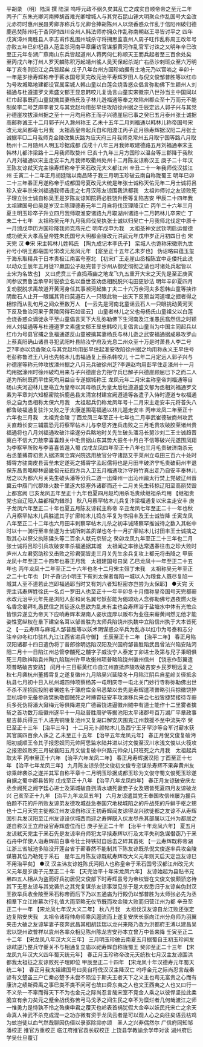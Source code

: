 平胡录 （明）陆深 撰
陆深
呜呼元政不纲久矣其乱亡之成实自顺帝帝之至元二年丙子广东朱光卿河南捧胡首难光卿增城人与其党石昆山锺大明聚众作乱国号大金改元赤符时惠州民聂秀卿亦称兵与光卿合捧胡陈州人以烧香惑众作乱于信阳州破归德鹿邑焚陈州屯于杏冈时四川合州人韩法师亦拥众作乱称南朝赵王寻皆讨平之
四年戊寅漳州南胜县人李志甫作乱围州城杀守将搠思监袁州人周子旺作乱称周王改年号亦败五年巳卯杞县人范孟杀河南平章廉访官谋拒黄河作乱官军讨诛之又明年辛巳改至正元年冬湖广燕南山东兵皆起道州人蒋丙何仁称顺天王而兵起者至三百余处矣
至丙戌六年汀州人罗天麟陈积万起靖州徭人吴天保起杀湖广右丞沙剌班众至六万明年丁亥冬则沿江之兵皆起矣
戊子八年台州方国珍始据有土地元乃以官啖之
辛卯十一年是岁徐寿辉称帝于蕲水国号天完改元治平寿辉罗田人与倪文俊邹普胜等以红巾为号攻城略地建都设官属栾城人韩山童以白莲会烧香惑众倡言弥勒佛下生颖州人刘福通与杜遵道罗文素盛文郁王显忠韩咬儿复诡言山童实宋徽宗八世孙当主中国同以红巾起事既而山童就擒其妻杨氏及子林儿迯福通等奉之攻陷州郡众至十万而元不能制矣李二号芝麻李者又与其党赵均用彭早住攻陷徐州据之壬辰定远人郭子兴与其党孙德崖攻拔濠州据之至十一月均用称王而子兴德崖屈巳事之癸巳五月泰州张士诚据高邮称诚王十二月郭子兴入滁州称王
乙未十五年二月刘福通以韩林儿称帝国号宋改元龙凤都亳七月我　太祖高皇帝起兵自和阳渡江丙子正月徐寿辉据汉阳二月张士诚据平□二月我师克金陵改集庆路为应天府三月我师克常州五月取宁国等路八月取杨州十二月随州人明玉珍据成都
戊戌十八年三月我师取建德路五月刘福通奉宋主韩林儿都汴梁路十二月我师取婺州
巳亥十九年三月方国珍以温台等三郡降于我秋八月刘福通以宋主走安丰九月我师取衢州处州十二月陈友谅称汉王
庚子二十年汉王陈友谅弒天完主徐寿辉称帝于釆石改元大义都江州
辛丑二十一年我师伐汉拔江州
壬寅二十二年正月胡廷瑞以南昌降于我三月明玉珍破云南自称陇蜀王
明年巳卯二十三年春正月遂称帝于成都国号夏改元大统是年张士诚称天佑元年二月士诚将吕珍入安丰杀宋刘福通我师击走之七月汉陈友谅围我洪都我　太祖帅师讨之友谅败死子理立张士诚自称吴王是岁陈友谅知院蒋必胜饶升臣等复陷吉安
甲辰二十四年我　太祖建国号曰吴是岁汉主陈理德寿元年二月自将伐汉理降汉亡
丙午二十六年三月夏主明玉珍卒子升立四月我师取淮安诸路九月取湖州诸路十二月韩林儿卒宋亡
丁未二十七年　太祖称吴元年九月我师伐吴执张士诚以归吴亡十月我师北伐定中原十一月颁戊申历方国珍降我师克燕元亡
明年戊申为我　太祖圣神文武钦明启运俊德成功统天大孝高皇帝姓朱氏国号大明都金陵改元洪武元年戊申岁正月初四日也
宋
天完
汉
●宋
宋主韩林儿姓韩氏 【陶九成记本李氏子】 栾城人也诡称宋徽宗九世孙号小明王都亳国号宋改元龙凤元年 【寔至正十五年乙未岁也】 伪诏略曰蕴玉玺于海东取精兵于日本贵极江南富夸塞北 【初宋广王走崖山丞相陈宜中走倭托此说以动众壬辰年五月徙??羸国公子赵完普于沙州从御史彻彻之请也时诸处兵起皆以士宋为名故也】 又曰虎贲三千直捣燕幽之地龙飞九五重开大宋之天先是至正庚寅间参议贾鲁当承平时锐欲立名以垂世首劝丞相脱脱兴屯田更钞法
明年辛卯夏四月复劝脱脱求禹故道开黄河身任其事濒河起集丁夫二十六万余河夫多怨韩山童等挟诈阴凿石人止开一眼鑴其背曰莫道石人一只眼此物一出天下反预当河道埋之掘者得之相惊而从乱旬月之间众至数万人 【一云先是河南北童谣云石人一只眼挑动黄河天下反及鲁治河果于黄陵冈得石如谣云】 山童者林儿之父也母杨氏山童祖父以白莲会烧香惑众谪徙永平至山童倡言天下大乱弥勒佛下生河南及江淮愚民翕然信之时颖州人刘福通等与杜遵道罗文素盛文郁王显忠韩咬儿复倡言山童当为中国主同起兵以红巾为号县官捕之急福通遂反山童被擒其妻杨氏与林儿迯之武安福通据成皋攻罗山上蔡真阳确山诸县寻犯武阳叶县陷汝宁府及光息二州众至十万是时萧县人李二号芝?李亦以烧香聚众与其党赵均用彭早住起淮安攻陷徐州据之均用称永义王早住号老彭称鲁淮王八月也先帖木儿击福通复上蔡杀韩咬儿
十二年二月定远人郭子兴与孙德崖等称元帅攻拔濠州据之八月元兵破徐州芝?李遁赵均用彭早住走濠州十一月均用据濠州时徐州破均用来与子兴德崖合力拒守兵巳解子兴德崖顾屈巳下之而二人遂为所制既而早住死均用益自专遂据城称王
龙凤元年二月宋主称皇帝刘福通等自砀山夹河迎林儿至亳立为皇帝以其母杨氏为皇太后杜遵道盛文郁为丞相刘福通罗文素为平章刘六知枢密院拆鹿邑县太清宫材建宫阙遵道等各遣子入侍时遵道专权福通杀之自为丞相称太保六月我　太祖起兵仍称龙凤年号十二月宋主走安丰元将荅失八都鲁破福通复驻汴又败之于太康遂围亳福通以林儿遁走安丰
丙申龙凤二年至正十六年也三月我　太祖克金陵
丁酉龙凤三年至正十七年也二月李武崔德破商州攻武关直趋长安三辅震恐元将察罕帖木儿与李思齐连兵击败之三月毛贵攻破胶莱诸州贵福通将也八月刘福通攻破汴梁遂分兵略地时关先生破头潘冯长舅沙刘二王士诚趋晋冀白不信大刀敖李喜喜趋关中毛贵据山东其势大振冬十月白不信等破兴元遂围凤翔为李察罕所败与李喜喜皆遁入蜀
戊戌龙凤四年至正十八年也三月毛贵破济南杀元右丞董搏霄初贵入据济南立宾兴院选用故官分守诸路又于莱州立屯田三百六十处时搏霄方驻南皮县营垒未定遂死之搏霄字孟起儒将也是月田丰破济宁毛贵破蓟州丰退保东昌贵略柳林逼畿甸元征四方兵入卫五月福通攻汴守将竹真出走乃自安丰奉林儿居之以为都六月关先生破头潘等分兵二道一出绛州一出沁州踰太行焚上党破辽州晋冀云中鴈门代郡烽火数千里遂大掠塞外诸郡而还十二月关先生转掠辽阳至高丽焚毁上都宫阙
巳亥龙凤五年至正十九年也夏四月赵均用杀毛贵续继祖杀均用 【继祖贵党也自辽阳入益都相为雠杀】 秋八月察罕帖木儿兵复汴梁福通复以宋主走安丰
庚子龙凤六年至正二十年也夏五月陈友谅弒主称帝
辛丑龙凤七年至正二十一年也秋八月察罕帖木儿兵胜遣其子扩廓帖木儿捣东平复为书招丰及王士诚皆降
壬寅龙凤八年至正二十二年也六月田丰剌察罕帖木儿杀之初丰诚降察罕推诚待之数入其帐中时以十一骑行至丰垒遂为士诚所剌盖夙谋也冬十一月扩廓帖木儿讨田丰王士诚擒之取其心以祭父执陈猱头等二百余人献元京斩之
癸卯龙凤九年至正二十三年也二月张士诚将吕珍引兵攻破安丰杀福通据其城　太祖闻之率徐达常遇春往击之珍大败时庐州人左君弼助珍又击败之珍君弼皆走三月关先生余兵复攻上都元将击降之
甲辰龙凤十年至正二十四年也春正月我　太祖建国号曰吴
乙巳龙凤十一年至正二十五年也
丙午龙凤十二年至正二十六年也冬十二月宋主殂丁未我　太祖称吴元年至正之二十七年也 【叶子奇记小明王下有刘太保者每陷一城以人为粮食人既尽复陷一城其人至不道若此岂即福通耶当时又有刘六者知枢密亦岂尝为太保耶】
●天完
天完主讳寿辉姓徐氏一名贞一罗田人也至正十一年辛卯冬十月僣称皇帝国号天完都蕲水改元治平元年先是浏阳人彭和尚名翼号妖彭能为偈颂劝人念弥勒佛号遇夜燃火炬名香念偈拜礼愚民信之其徒遂众思欲为乱未有主也会寿辉浴于盐塘水中体有光恠众皆惊异遂立为帝天下应响寿辉本湖南人姿状庞厚以贩布为业往来蕲黄间然无他才能姿性宽纵权在羣下建空名耳以邹普胜为太师兵陷饶州执魏中立陷信州执于大本皆死之 【一云寿辉与麻城人邹普胜等以妖术阴谋惑众举兵为乱亦以红巾为号泰和志分注辛卯冬红巾驻札九江江西省进兵守御】
壬辰至正十二年 【治平二年】 春正月陷汉阳诸郡十四日遣伪将丁普郎徐明远陷汉阳及兴国府邹普胜陷武昌曾法兴陷安陆沔阳二月十一日陷江州总管李黼死之黼字子威汝宁人泰定丁卯进士及第与兄子秉昭俱死三月欧祥陷袁州陶九陷瑞州许甲攻衡州项普略陷饶州徽州信州 【饶志作彭翼遣项普略破吉安路】 闰月十三日蕲黄红巾自江州直抵庐陵攻破吉安乡民罗明远复之秋七月袭杭州董搏霄复之遂复徽州九月陷吴兴延陵冬十月陷江阴兵自星岭关径抵余杭县七月初十日入杭州城四帅项蔡杨苏一屯明庆寺一屯北关门妙行寺称弥勒佛出世不杀不淫招民投附者署姓名于簿府库金帛悉辇以去先是寿辉遣项普略引兵掠徽饶猝至杭城中无备参政樊执敬御贼死之时搏霄征安丰攻濠移兵来会七战皆捷焚接待寺蕲兵多死伪将潘大奫梅元等俱降进克广德蕲饶进逼徽州贼中有道士能作十二里雾者擒斩之首功数万级徽州遂平十一月赵普胜周驴等据池阳太平诸郡号百万湖广平章政事星吉募兵得三千人进克铜陵复池州又复湖口解安庆围克江州救援不至中流矢卒
癸巳至正十三年 【治平三年】 十二月元卜颜帖木儿及西宁王牙罕沙等合军讨蕲水获其官属四百余人诛之
乙未至正十五年 【治平五年龙凤元年】 春正月倪文俊复破沔阳初威顺王令其子报恩奴同元帅阿思监水陆并进以讨文俊至汉川水浅文俊以火筏攻之报恩奴败死三月破襄阳五月文俊复破中兴路元帅朵儿只班死之六月我　太祖起兵取太平
丙申至正十六年 【治平六年龙凤二年】 春正月寿辉据汉阳
丁酉至正十七年 【治平七年龙凤三年】 九月陈友谅杀倪文俊初文俊专恣谋杀寿辉不果奔黄州友谅乘衅袭杀之遂并其军自称平章十二月明玉珍据成都玉珍为文俊守蜀文俊死玉珍遂自据之蜀中郡县皆附
戊戌至正十八年 【治平八年龙凤四年】 春正月友谅破安庆左丞余阙死之阙字廷心进士及第城破自刭清水塘死妻妾子女及甥皆死夏四月友谅破龙兴
己亥至正十九年 【治平九年龙凤五年】 六月友谅遣其党王奉国攻信州屡为援兵伯颜不花的斤所败友谅弟友德攻城益急奉国穴地梯城陷之的斤战死的斤鲜于枢之甥也十二月天完主徙都江州友谅自称汉王初寿辉闻友谅得龙兴欲徙都之友谅不从寿辉固引兵发汉阳至江州友谅设伏城西而迎之寿辉既入伏发尽杀其部属以江州为都居之遂自称汉王立府设官寿辉虚位而巳
庚子至正二十年 【治平十年龙凤六年】 夏五月友谅弒天完主于釆石先是友谅率舟师犯太平挟寿辉以行及太平失利急谋僣窃乃于釆石舟中佯使人诣寿辉前白事令壮士持铁挝自后击之碎其首死 【一云寿辉既称帝湖江浙三省城池多陷没开莲台省于蕲春然不能制其下陈友谅既杀倪文俊遂率兵攻金陵谋篡其位乃勒死于釆石　是年五月陈友谅既弒寿辉改大义元年则天启天定岂友谅巳不用治平矣】
●汉
汉主讳友谅姓陈氏沔阳人也称皇帝于釆石国号汉都江州改元大义元年是岁庚子元至正二十年 【天完治平十年宋龙凤六年】 友谅始起为县贴书兄弟四五人相从为盗而好兵初居倪文俊部下时寿辉虽号为帝权皆在文俊文俊颇骄恣待其下无恩友谅与其党袭杀之其党复谋杀友谅事泄见杀于是大权悉归于友谅矣伪封汉王欲举兵收金陵至釆石称帝而后下乃以五通庙为行殿仍以邹普胜为太师张必先为丞相羣下立江岸幕次行礼值大雨至略无仪节既而攻金陵大败而归营江州为都
辛丑至正二十一年 【宋龙凤七年汉大义二年】 秋八月我　太祖伐汉友谅自龙江败还张定边复陷安庆我　太祖令诸将帅舟师乘风遡流而上遂复安庆长驱向江州分舟师为羽翼夹击大破之友谅挈妻子夜奔武昌其相胡廷瑞以龙兴来降乃改为洪都府王溥以建昌吴宏以饶州欧普祥以袁州各率众相见陈州陈龙吉安孙本立曾万中皆来降
壬寅至正二十二年 【宋龙凤八年汉大义三年】 三月明玉珍破云南夏五月据蜀自王初玉珍闻友谅弒逆乃整兵守夔关不与相通复立庙以祀寿辉自称陇蜀王
癸卯至正二十三年 【宋龙凤九年汉大义四年蜀天统元年】 春正月玉珍称帝改元天统秋七月汉主友谅围洪都我太祖征之友谅败死子理即位
甲辰至正二十四年 【宋龙凤十年汉德寿元年蜀天统二年】 春正月我太祖建国号曰吴自将伐汉汉主降汉亡
呜呼金元之际尚忍言哉秦谚有文楚虽三户亡秦必楚予未尝不陨泣于斯夫王者天下之义主也苟无富贵之心而有康济之绩斯舜禹之事巳类不类不问可也故曰舜东夷之人也文王西夷之人也又曰行一不义杀一不辜而得天下不为也金元之际尚忍言哉宋室不竞金人乘之以彼悍坚拉此柔脆宜有余力矣元之蹙金战伐弥苦弓马戈矛之间生民之幸不为糜烂者几何哉渡江之师一惟勇力是恃孰不怜之殆庚申君之覆灭也岭表首祸犹假大金卒以妖民托宋亡之余天命真人神武不杀克成混一之功亦微有资于龙凤云者是可以观人心之向往矣语云枯鸡为蚿岂徒以血气然哉聊因伪僣以录驱除抑亦颂　圣人之兴非偶然尔
广信府同知邹潘校正
推官方重校正
临江府推官袁长驭校正
上饶县学教谕余学申对读
湖州府后学吴仕旦覆订  
